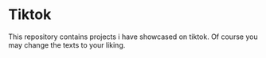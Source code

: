 # Tiktok
This repository contains projects i have showcased on tiktok.
Of course you may change the texts to your liking.
